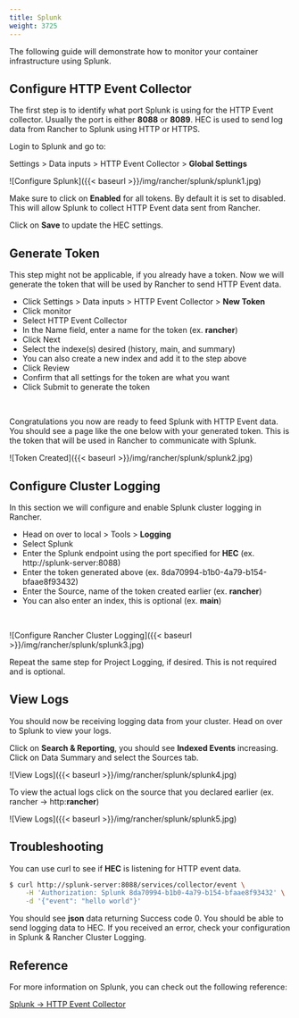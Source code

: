 ```yaml
---
title: Splunk
weight: 3725
---
```


The following guide will demonstrate how to monitor your container
infrastructure using Splunk.

## Configure HTTP Event Collector

The first step is to identify what port Splunk is using for the HTTP Event
collector. Usually the port is either **8088** or **8089**. HEC is used to
send log data from Rancher to Splunk using HTTP or HTTPS.

Login to Splunk and go to:

Settings > Data inputs > HTTP Event Collector > **Global Settings**

![Configure Splunk]({{< baseurl >}}/img/rancher/splunk/splunk1.jpg)

Make sure to click on **Enabled** for all tokens. By default it is set to
disabled. This will allow Splunk to collect HTTP Event data sent from Rancher.

Click on **Save** to update the HEC settings.

## Generate Token

This step might not be applicable, if you already have a token. Now we will
generate the token that will be used by Rancher to send HTTP Event data.

- Click Settings > Data inputs > HTTP Event Collector > **New Token**
- Click monitor
- Select HTTP Event Collector
- In the Name field, enter a name for the token (ex. **rancher**)
- Click Next
- Select the indexe(s) desired  (history, main, and summary)
- You can also create a new index and add it to the step above
- Click Review
- Confirm that all settings for the token are what you want
- Click Submit to generate the token

&nbsp;

Congratulations you now are ready to feed Splunk with HTTP Event data. You
should see a page like the one below with your generated token. This is the
token that will be used in Rancher to communicate with Splunk.

![Token Created]({{< baseurl >}}/img/rancher/splunk/splunk2.jpg)

## Configure Cluster Logging

In this section we will configure and enable Splunk cluster logging in Rancher.

- Head on over to local > Tools > **Logging**
- Select Splunk
- Enter the Splunk endpoint using the port specified for **HEC** (ex. http://splunk-server:8088)
- Enter the token generated above (ex. 8da70994-b1b0-4a79-b154-bfaae8f93432)
- Enter the Source, name of the token created earlier (ex. **rancher**)
- You can also enter an index, this is optional (ex. **main**)

&nbsp;

![Configure Rancher Cluster Logging]({{< baseurl >}}/img/rancher/splunk/splunk3.jpg)

Repeat the same step for Project Logging, if desired. This is not required and is optional.

## View Logs

You should now be receiving logging data from your cluster. Head on over to
Splunk to view your logs.

Click on **Search & Reporting**, you should see **Indexed Events** increasing.
Click on Data Summary and select the Sources tab.

![View Logs]({{< baseurl >}}/img/rancher/splunk/splunk4.jpg)

To view the actual logs click on the source that you declared earlier
(ex. rancher -> http:**rancher**)

![View Logs]({{< baseurl >}}/img/rancher/splunk/splunk5.jpg)

## Troubleshooting

You can use curl to see if **HEC** is listening for HTTP event data.

```bash
$ curl http://splunk-server:8088/services/collector/event \
    -H 'Authorization: Splunk 8da70994-b1b0-4a79-b154-bfaae8f93432' \
    -d '{"event": "hello world"}'
```

You should see **json** data returning Success code 0. You should be able
to send logging data to HEC. If you received an error, check your configuration
in Splunk & Rancher Cluster Logging.

## Reference

For more information on Splunk, you can check out the following reference:

[Splunk -> HTTP Event Collector](http://docs.splunk.com/Documentation/Splunk/7.0.0/Data/UsetheHTTPEventCollector)
